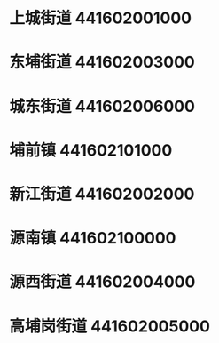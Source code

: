 # 上城街道 441602001000
# 东埔街道 441602003000
# 城东街道 441602006000
# 埔前镇 441602101000
# 新江街道 441602002000
# 源南镇 441602100000
# 源西街道 441602004000
# 高埔岗街道 441602005000
